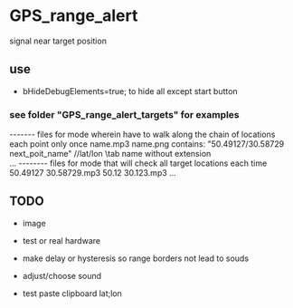 # GPS_range_alert
signal near target position
## use
* bHideDebugElements=true; to hide all except start button

### see folder "GPS_range_alert_targets" for examples
------- files for mode wherein have to walk along the chain of locations each point only once
name.mp3
name.png	contains: "50.49127/30.58729	next_poit_name"  //lat/lon	\tab	name without extension	
...
-------- files for mode that will check all target locations each time
50.49127 30.58729.mp3
50.12 30.123.mp3
...

## TODO

* image

* test or real hardware

* make delay or hysteresis so range borders not lead to souds

* adjust/choose sound

* test paste clipboard lat;lon







